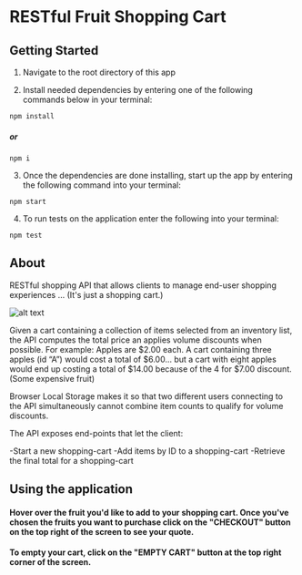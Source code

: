 # RESTful Fruit Shopping Cart

## Getting Started

1) Navigate to the root directory of this app

2) Install needed dependencies by entering one of the following commands below in your terminal:

 ```npm install```

##### or 

```npm i```

 3) Once the dependencies are done installing, start up the app by entering the following command into your terminal:

```npm start```

4) To run tests on the application enter the following into your terminal:

```npm test```

## About

RESTful shopping API that allows clients to manage end-user shopping experiences
... 
(It's just a shopping cart.)
 
 ![alt text](https://i.postimg.cc/gcXrxQ4V/shoppingcart.gif)

Given a cart containing a collection of items selected from an inventory list, the API computes the total price an applies volume discounts when possible. For example: Apples are $2.00 each. A cart containing three apples (id “A”) would cost a total of $6.00... but a cart with eight apples would end up costing a total of $14.00 because of the 4 for $7.00 discount. 
(Some expensive fruit)

Browser Local Storage makes it so that two different users connecting to the API simultaneously cannot combine item counts to qualify for volume discounts.

The API exposes end-points that let the client:

-Start a new shopping-cart
-Add items by ID to a shopping-cart
-Retrieve the final total for a shopping-cart


## Using the application

#### Hover over the fruit you'd like to add to your shopping cart. Once you've chosen the fruits you want to purchase click on the "CHECKOUT" button on the top right of the screen to see your quote. 

#### To empty your cart, click on the "EMPTY CART" button at the top right corner of the screen.